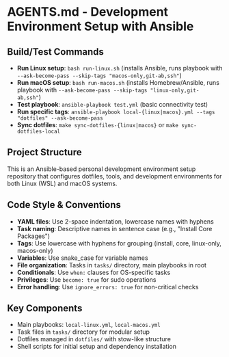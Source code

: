 # AGENTS.md - Development Environment Setup with Ansible

## Build/Test Commands
- **Run Linux setup**: `bash run-linux.sh` (installs Ansible, runs playbook with `--ask-become-pass --skip-tags "macos-only,git-ab,ssh"`)
- **Run macOS setup**: `bash run-macos.sh` (installs Homebrew/Ansible, runs playbook with `--ask-become-pass --skip-tags "linux-only,git-ab,ssh"`)
- **Test playbook**: `ansible-playbook test.yml` (basic connectivity test)
- **Run specific tags**: `ansible-playbook local-{linux|macos}.yml --tags "dotfiles" --ask-become-pass`
- **Sync dotfiles**: `make sync-dotfiles-{linux|macos}` or `make sync-dotfiles-local`

## Project Structure
This is an Ansible-based personal development environment setup repository that configures dotfiles, tools, and development environments for both Linux (WSL) and macOS systems.

## Code Style & Conventions
- **YAML files**: Use 2-space indentation, lowercase names with hyphens
- **Task naming**: Descriptive names in sentence case (e.g., "Install Core Packages")
- **Tags**: Use lowercase with hyphens for grouping (install, core, linux-only, macos-only)
- **Variables**: Use snake_case for variable names
- **File organization**: Tasks in `tasks/` directory, main playbooks in root
- **Conditionals**: Use `when:` clauses for OS-specific tasks
- **Privileges**: Use `become: true` for sudo operations
- **Error handling**: Use `ignore_errors: true` for non-critical checks

## Key Components
- Main playbooks: `local-linux.yml`, `local-macos.yml`
- Task files in `tasks/` directory for modular setup
- Dotfiles managed in `dotfiles/` with stow-like structure
- Shell scripts for initial setup and dependency installation